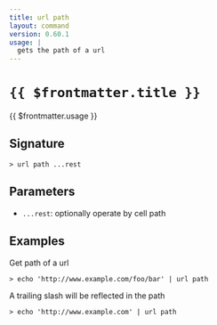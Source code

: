 ```yaml
---
title: url path
layout: command
version: 0.60.1
usage: |
  gets the path of a url
---
```


# `{{ $frontmatter.title }}`

<div style='white-space: pre-wrap;'>{{ $frontmatter.usage }}</div>

## Signature

`> url path ...rest`

## Parameters

- `...rest`: optionally operate by cell path

## Examples

Get path of a url

```shell
> echo 'http://www.example.com/foo/bar' | url path
```

A trailing slash will be reflected in the path

```shell
> echo 'http://www.example.com' | url path
```

